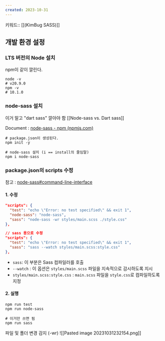 ```yaml
---
created: 2023-10-31
---
```

키워드:: [[(KimBug SASS)]]

## 개발 환경 설정

### LTS 버전의 Node 설치

npm이 같이 깔린다.

```Shell
node -v
# v20.9.0
npm -v 
# 10.1.0
```

### node-sass 설치

이거 말고 "dart sass" 깔아야 함 [[Node-sass vs. Dart sass]]

Document : [node-sass - npm (npmjs.com)](https://www.npmjs.com/package/node-sass)

```shell
# package.json이 생성된다.
npm init -y

# node-sass 설치 (i == install의 줄임말)
npm i node-sass
```

### package.json의 scripts 수정

참고 : [node-sass#command-line-interface](https://www.npmjs.com/package/node-sass#command-line-interface)

#### 1. 수정

```json
"scripts": {
  "test": "echo \"Error: no test specified\" && exit 1",
  "node-sass": "node-sass",
  "sass": "node-sass -wr styles/main.scss ./style.css"
},

// sass 용으로 수정
"scripts": {
  "test": "echo \"Error: no test specified\" && exit 1",
  "sass": "sass --watch styles/main.scss:style.css"
},
```

- `sass`: 이 부분은 Sass 컴파일러를 호출
- `--watch` : 이 옵션은 `styles/main.scss` 파일을 지속적으로 감시하도록 지시
- `styles/main.scss:style.css` : `main.scss` 파일을 `style.css`로 컴파일하도록 지정

#### 2. 실행

```shell
npm run test
npm run node-sass

# 이거만 쓰면 됨
npm run sass
```

파일 및 폴더 변경 감지 (-wr)
![[Pasted image 20231031232154.png]]